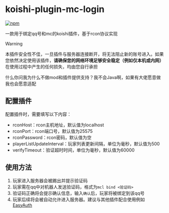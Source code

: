 # koishi-plugin-mc-login

[![npm](https://img.shields.io/npm/v/koishi-plugin-mc-login?style=flat-square)](https://www.npmjs.com/package/koishi-plugin-mc-login)

一款用于绑定qq号和mc的koishi插件，基于rcon协议实现

> [!warning]
> 本插件安全性不佳，一旦插件与服务器连接断开，将无法阻止新的账号进入。如果您依然决定使用该插件，**请确保您的网络环境足够安全稳定（例如仅本机或内网）**
> 在使用过程中产生的任何损失，均由您自行承担
>
> 什么你问我为什么不做mod和插件提供支持？我不会Java啊，如果有大佬愿意做我也会愿意适配

## 配置插件

配置插件时，需要填写以下内容：
- rconHost：rcon主机地址，默认值为localhost
- rconPort：rcon端口号，默认值为25575
- rconPassword：rcon密码，默认值为空
- playerListUpdateInterval：玩家列表更新间隔，单位为毫秒，默认值为500
- verifyTimeout：验证超时时间，单位为毫秒，默认值为60000

## 使用方法

1. 玩家进入服务器会被踢出并提示验证码
2. 玩家需在qq中对机器人发送验证码，格式为`mcl bind <验证码>`
3. 验证码正确将会提示确认信息，输入`确认`后，玩家将被绑定到该qq号
4. 玩家后续将会被自动允许进入服务器。建议与其他插件配合使用例如[EasyAuth](https://www.mcmod.cn/class/6241.html)